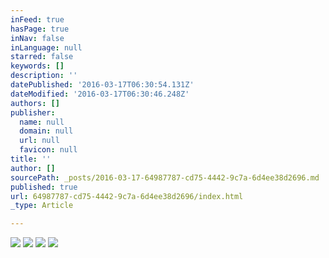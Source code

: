 ```yaml
---
inFeed: true
hasPage: true
inNav: false
inLanguage: null
starred: false
keywords: []
description: ''
datePublished: '2016-03-17T06:30:54.131Z'
dateModified: '2016-03-17T06:30:46.248Z'
authors: []
publisher:
  name: null
  domain: null
  url: null
  favicon: null
title: ''
author: []
sourcePath: _posts/2016-03-17-64987787-cd75-4442-9c7a-6d4ee38d2696.md
published: true
url: 64987787-cd75-4442-9c7a-6d4ee38d2696/index.html
_type: Article

---
```

![](https://the-grid-user-content.s3-us-west-2.amazonaws.com/dcf62385-407b-404d-98a9-4e22f6e27bb3.jpg)
![](https://the-grid-user-content.s3-us-west-2.amazonaws.com/68a52fa3-4983-4bae-84d8-e440b5adf896.jpg)
![](https://the-grid-user-content.s3-us-west-2.amazonaws.com/78717155-6694-49a4-9983-699b7b94ed62.jpg)
![](https://the-grid-user-content.s3-us-west-2.amazonaws.com/3aa86f7b-a361-4f42-9103-6a505a97b48d.jpg)